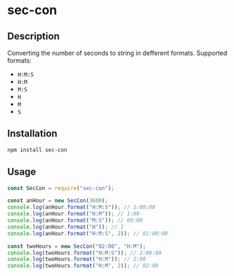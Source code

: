 # sec-con

## Description

Converting the number of seconds to string in defferent formats.
Supported formats:

- `H:M:S`
- `H:M`
- `M:S`
- `H`
- `M`
- `S`

## Installation

```bash
npm install sec-con
```

## Usage

```javascript
const SecCon = require("sec-con");

const anHour = new SecCon(3600);
console.log(anHour.format("H:M:S")); // 1:00:00
console.log(anHour.format("H:M")); // 1:00
console.log(anHour.format("M:S")); // 60:00
console.log(anHour.format("H")); // 1
console.log(anHour.format("H:M:S", 2)); // 01:00:00

const twoHours = new SecCon("02:00", "H:M");
console.log(twoHours.format("H:M:S")); // 2:00:00
console.log(twoHours.format("H:M")); // 2:00
console.log(twoHours.format("H:M", 2)); // 02:00
```
